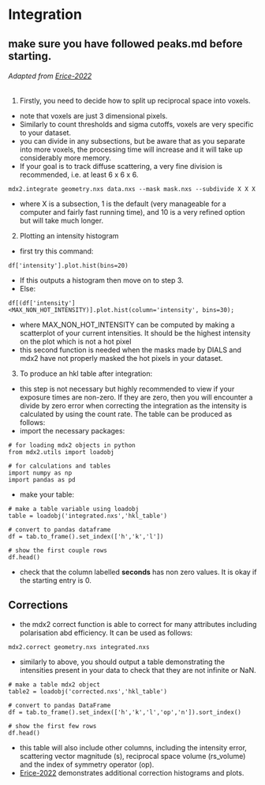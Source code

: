 # Integration 
## make sure you have followed peaks.md before starting. 
###### Adapted from [Erice-2022](https://github.com/ando-lab/erice-2022-data-reduction/blob/main/4_mdx2_integration.ipynb)

1. Firstly, you need to decide how to split up reciprocal space into voxels. 
- note that voxels are just 3 dimensional pixels. 
- Similarly to count thresholds and sigma cutoffs, voxels are very specific to your dataset. 
- you can divide in any subsections, but be aware that as you separate into more voxels, the processing time will increase and it will take up considerably more memory. 
- If your goal is to track diffuse scattering, a very fine division is recommended, i.e. at least 6 x 6 x 6.
```
mdx2.integrate geometry.nxs data.nxs --mask mask.nxs --subdivide X X X
```
- where X is a subsection, 1 is the default (very manageable for a computer and fairly fast running time), and 10 is a very refined option but will take much longer. 
2. Plotting an intensity histogram
- first try this command:
```
df['intensity'].plot.hist(bins=20)
```
- If this outputs a histogram then move on to step 3. 
- Else:
```
df[(df['intensity']<MAX_NON_HOT_INTENSITY)].plot.hist(column='intensity', bins=30);
```
- where MAX_NON_HOT_INTENSITY can be computed by making a scatterplot of your current intensities. It should be the highest intensity on the plot which is not a hot pixel
- this second function is needed when the masks made by DIALS and mdx2 have not properly masked the hot pixels in your dataset. 

3. To produce an hkl table after integration:
- this step is not necessary but highly recommended to view if your exposure times are non-zero. If they are zero, then you will encounter a divide by zero error when correcting the integration as the intensity is calculated by using the count rate. 
The table can be produced as follows:
- import the necessary packages:
```
# for loading mdx2 objects in python
from mdx2.utils import loadobj

# for calculations and tables
import numpy as np
import pandas as pd
```
- make your table:
```
# make a table variable using loadobj
table = loadobj('integrated.nxs','hkl_table')

# convert to pandas dataframe
df = tab.to_frame().set_index(['h','k','l'])

# show the first couple rows
df.head()
```
- check that the column labelled **seconds** has non zero values. It is okay if the starting entry is 0. 

## Corrections
- the mdx2 correct function is able to correct for many attributes including polarisation abd efficiency. It can be used as follows:
```
mdx2.correct geometry.nxs integrated.nxs
```
- similarly to above, you should output a table demonstrating the intensities present in your data to check that they are not infinite or NaN. 
```
# make a table mdx2 object
table2 = loadobj('corrected.nxs','hkl_table')

# convert to pandas DataFrame
df = tab.to_frame().set_index(['h','k','l','op','n']).sort_index()

# show the first few rows
df.head()
```
- this table will also include other columns, including the intensity error, scattering vector magnitude (s), reciprocal space volume (rs_volume) and the index of symmetry operator (op). 
- [Erice-2022](https://github.com/ando-lab/erice-2022-data-reduction/blob/main/4_mdx2_integration.ipynb) demonstrates additional correction histograms and plots. 

